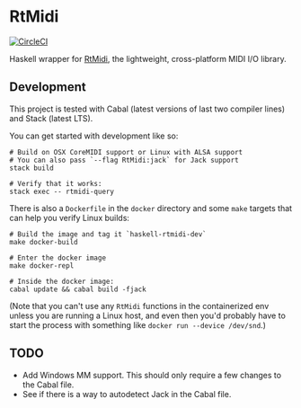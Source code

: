 # RtMidi

[![CircleCI](https://circleci.com/gh/riottracker/RtMidi/tree/master.svg?style=svg)](https://circleci.com/gh/riottracker/RtMidi/tree/master)

Haskell wrapper for [RtMidi](http://www.music.mcgill.ca/~gary/rtmidi/), the lightweight, cross-platform MIDI I/O library.

## Development

This project is tested with Cabal (latest versions of last two compiler lines) and Stack (latest LTS).

You can get started with development like so:

    # Build on OSX CoreMIDI support or Linux with ALSA support
    # You can also pass `--flag RtMidi:jack` for Jack support
    stack build

    # Verify that it works:
    stack exec -- rtmidi-query

There is also a `Dockerfile` in the `docker` directory and some `make` targets that can help you verify Linux builds:

    # Build the image and tag it `haskell-rtmidi-dev`
    make docker-build

    # Enter the docker image
    make docker-repl

    # Inside the docker image:
    cabal update && cabal build -fjack

(Note that you can't use any `RtMidi` functions in the containerized env unless you are running a Linux host, and
even then you'd probably have to start the process with something like `docker run --device /dev/snd`.)

## TODO

* Add Windows MM support. This should only require a few changes to the Cabal file.
* See if there is a way to autodetect Jack in the Cabal file.
